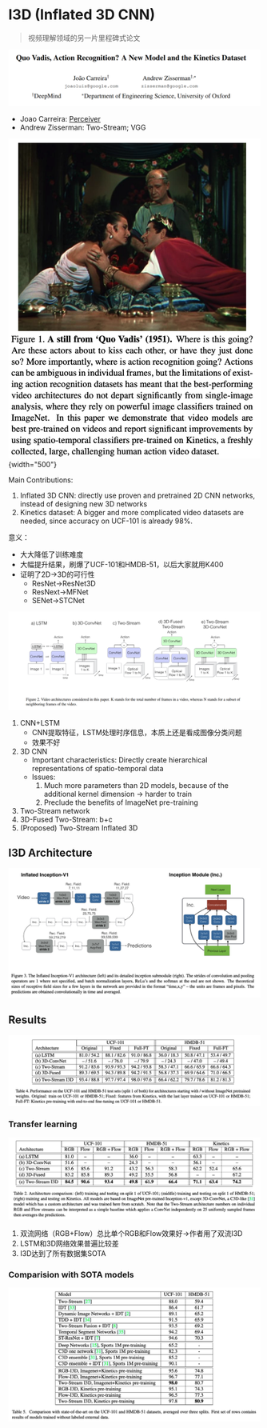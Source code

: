I3D (Inflated 3D CNN)
===

> 视频理解领域的另一片里程碑式论文

![i3d-cover](imgs/i3d-cover.png)

- Joao Carreira: [Perceiver](https://arxiv.org/abs/2103.03206)
- Andrew Zisserman: Two-Stream; VGG

![i3d-motivation](imgs/i3d-motivation.png){width="500"}

Main Contributions:

1. Inflated 3D CNN: directly use proven and pretrained 2D CNN networks, instead of designing new 3D networks
2. Kinetics dataset: A bigger and more complicated video datasets are needed, since accuracy on UCF-101 is already 98%.

意义：

- 大大降低了训练难度
- 大幅提升结果，刷爆了UCF-101和HMDB-51，以后大家就用K400
- 证明了2D→3D的可行性
    - ResNet→ResNet3D
    - ResNext→MFNet
    - SENet→STCNet


![i3d-video-architectures](imgs/i3d-video-architectures.png)

1. CNN+LSTM
    - CNN提取特征，LSTM处理时序信息，本质上还是看成图像分类问题
    - 效果不好
2. 3D CNN
    - Important characteristics: Directly create hierarchical representations of spatio-temporal data
    - Issues:
        1. Much more parameters than 2D models, because of the additional kernel dimension → harder to train 
        2. Preclude the benefits of ImageNet pre-training
3. Two-Stream network
4. 3D-Fused Two-Stream: b+c
5. (Proposed) Two-Stream Inflated 3D

I3D Architecture
---

![i3d-architecture](imgs/i3d-architecture.png)

Results
---

![i3d-performance](imgs/i3d-performance.png)

### Transfer learning

![i3d-transfer](imgs/i3d-transfer.png)

1. 双流网络（RGB+Flow）总比单个RGB和Flow效果好→作者用了双流I3D
2. LSTM和3D网络效果普遍比较差
3. I3D达到了所有数据集SOTA

### Comparision with SOTA models

![i3d-comparison](imgs/i3d-comparison.png)